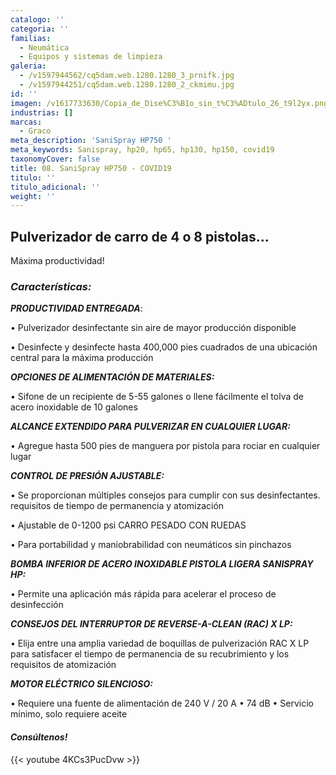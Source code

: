 ```yaml
---
catalogo: ''
categoria: ''
familias:
  - Neumática
  - Equipos y sistemas de limpieza
galeria:
  - /v1597944562/cq5dam.web.1280.1280_3_prnifk.jpg
  - /v1597944251/cq5dam.web.1280.1280_2_ckmimu.jpg
id: ''
imagen: /v1617733630/Copia_de_Dise%C3%B1o_sin_t%C3%ADtulo_26_t9l2yx.png
industrias: []
marcas:
  - Graco
meta_description: 'SaniSpray HP750 '
meta_keywords: Sanispray, hp20, hp65, hp130, hp150, covid19
taxonomyCover: false
title: 08. SaniSpray HP750 - COVID19
titulo: ''
titulo_adicional: ''
weight: ''
---
```

## **Pulverizador de carro de 4 o 8 pistolas...**

Máxima productividad!

### **_Características:_**

**_PRODUCTIVIDAD ENTREGADA_**:

• Pulverizador desinfectante sin aire de mayor producción disponible

• Desinfecte y desinfecte hasta 400,000 pies cuadrados de una ubicación central para la máxima producción

**_OPCIONES DE ALIMENTACIÓN DE MATERIALES:_**

• Sifone de un recipiente de 5-55 galones o llene fácilmente el tolva de acero inoxidable de 10 galones

**_ALCANCE EXTENDIDO PARA PULVERIZAR EN CUALQUIER LUGAR:_**

• Agregue hasta 500 pies de manguera por pistola para rociar en cualquier lugar

**_CONTROL DE PRESIÓN AJUSTABLE:_**

• Se proporcionan múltiples consejos para cumplir con sus desinfectantes. requisitos de tiempo de permanencia y atomización

• Ajustable de 0-1200 psi CARRO PESADO CON RUEDAS

• Para portabilidad y maniobrabilidad con neumáticos sin pinchazos

**_BOMBA INFERIOR DE ACERO INOXIDABLE PISTOLA LIGERA SANISPRAY HP:_**

• Permite una aplicación más rápida para acelerar el proceso de desinfección

**_CONSEJOS DEL INTERRUPTOR DE REVERSE-A-CLEAN (RAC) X LP:_**

• Elija entre una amplia variedad de boquillas de pulverización RAC X LP para satisfacer el tiempo de permanencia de su recubrimiento y los requisitos de atomización

**_MOTOR ELÉCTRICO SILENCIOSO:_**

• Requiere una fuente de alimentación de 240 V / 20 A • 74 dB • Servicio mínimo, solo requiere aceite

#### **_Consúltenos!_** 

{{< youtube 4KCs3PucDvw >}}